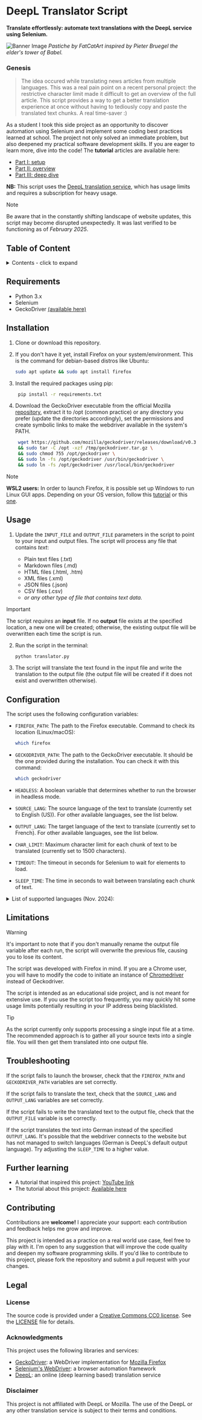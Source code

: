 # DeepL Translator Script

**Translate effortlessly: automate text translations with the DeepL service using Selenium.**

![Banner Image](/img/banner-img.jpg "A banner image depicting a cat playing on the tower of Babel.")
*Pastiche by FatCatArt inspired by Pieter Bruegel the elder's tower of Babel.*

### Genesis

>The idea occured while translating news articles from multiple languages. This was a real pain point on a recent personal project: the restrictive character limit made it difficult to get an overview of the full article. This script provides a way to get a better translation experience at once without having to tediously copy and paste the translated text chunks. A real time-saver :)

As a student I took this side project as an opportunity to discover automation using Selenium and implement some coding best practices learned at school.
The project not only solved an immediate problem, but also deepened my practical software development skills. If you are eager to learn more, dive into the code! The **tutorial** articles are available here:

* [Part I: setup](https://dev.to/atomictangerline/basic-selenium-the-easy-peasy-introduction-chapter-1-of-3-4fe3)
* [Part II: overview](https://dev.to/atomictangerline/basic-selenium-the-easy-peasy-introduction-chapter-2-of-3-1oad)
* [Part III: deep dive](https://dev.to/atomictangerline/basic-selenium-the-easy-peasy-introduction-chapter-3-of-3-3bb7)

**NB:** This script uses the [DeepL translation service](https://www.deepl.com/translator), which has usage limits and requires a subscription for heavy usage.

> [!NOTE]
> Be aware that in the constantly shifting landscape of website updates, this script may become disrupted unexpectedly. It was last verified to be functioning as of *February 2025*.

## Table of Content

<details>
<summary> Contents - click to expand</summary>

- [DeepL Translator Script](#deepl-translator-script)
    - [Genesis](#genesis)
  - [Table of Content](#table-of-content)
  - [Requirements](#requirements)
  - [Installation](#installation)
  - [Usage](#usage)
  - [Configuration](#configuration)
  - [Limitations](#limitations)
  - [Troubleshooting](#troubleshooting)
  - [Further learning](#further-learning)
  - [Contributing](#contributing)
  - [Legal](#legal)
    - [License](#license)
    - [Acknowledgments](#acknowledgments)
    - [Disclaimer](#disclaimer)

</details>

## Requirements

* Python 3.x
* Selenium
* GeckoDriver [(available here)](https://github.com/mozilla/geckodriver/releases)

## Installation

1. Clone or download this repository.
2. If you don't have it yet, install Firefox on your system/environment. This is the command for debian-based distros like Ubuntu:

    ```bash
    sudo apt update && sudo apt install firefox
3. Install the required packages using pip:

   ```bash
    pip install -r requirements.txt
4. Download the GeckoDriver executable from the official Mozilla [repository](https://github.com/mozilla/geckodriver/), extract it to /opt (common practice) or any directory you prefer (update the directories accordingly), set the permissions and create symbolic links to make the webdriver available in the system's PATH.

   ```bash
    wget https://github.com/mozilla/geckodriver/releases/download/v0.35.0/geckodriver-v0.35.0-linux64.tar.gz -O /tmp/geckodriver.tar.gz \
    && sudo tar -C /opt -xzf /tmp/geckodriver.tar.gz \
    && sudo chmod 755 /opt/geckodriver \
    && sudo ln -fs /opt/geckodriver /usr/bin/geckodriver \
    && sudo ln -fs /opt/geckodriver /usr/local/bin/geckodriver

> [!NOTE]
>**WSL2 users:** In order to launch Firefox, it is possible set up Windows to run Linux GUI apps. Depending on your OS version, follow this [tutorial](https://learn.microsoft.com/en-us/windows/wsl/tutorials/gui-apps) or this [one](https://aalonso.dev/blog/2021/how-to-use-gui-apps-in-wsl2-forwarding-x-server-cdj).

## Usage

1. Update the `INPUT_FILE` and `OUTPUT_FILE` parameters in the script to point to your input and output files. The script will process any file that contains *text*:

    * Plain text files (.txt)
    * Markdown files (.md)
    * HTML files (.html, .htm)
    * XML files (.xml)
    * JSON files (.json)
    * CSV files (.csv)  
    * *or any other type of file that contains text data.*
  
> [!IMPORTANT]
> The script *requires* an **input** file. If no **output** file exists at the specified location, a new one will be created; otherwise, the existing output file will be overwritten each time the script is run.

2. Run the script in the terminal:

    ```bash
    python translator.py
3. The script will translate the text found in the input file and write the translation to the output file (the output file will be created if it does not exist and overwritten otherwise).

## Configuration

The script uses the following configuration variables:

* `FIREFOX_PATH`: The path to the Firefox executable. Command to check its location (Linux/macOS):

    ```bash
    which firefox
* `GECKODRIVER_PATH`: The path to the GeckoDriver executable. It should be the one provided during the installation. You can check it with this command:

    ```bash
    which geckodriver
* `HEADLESS`: A boolean variable that determines whether to run the browser in headless mode.

* `SOURCE_LANG`: The source language of the text to translate (currently set to English (US)). For other available languages, see the list below.
* `OUTPUT_LANG`: The target language of the text to translate (currently set to French). For other available languages, see the list below.
* `CHAR_LIMIT`: Maximum character limit for each chunk of text to be translated (currently set to 1500 characters).
* `TIMEOUT`: The timeout in seconds for Selenium to wait for elements to load.
* `SLEEP_TIME`: The time in seconds to wait between translating each chunk of text.

<details>
<summary> List of supported languages (Nov. 2024):</summary>

| Language      | Language code|
| ------------- | ------------- |
| Arabic  | ar  |
| Bulgarian  | bg  |
| Chinese (simple) | zh-hans  |
| Chinese  (traditional)| zh-hant  |
| Czech  | cs  |
| Danish  | da  |
| Dutch  | nl  |
| English  | en  |
| English (US) | en-us  |
| Estonian  | et  |
| Finnish  | fi  |
| French  | fr  |
| German  | de  |
| Greek  | el  |
| Hungarian  | hu  |
| Indonesian  | id  |
| Italian  | it  |
| Japanese  | ja  |
| Korean  | ko  |
| Latvian  | lv  |
| Lithuanian  | lt  |
| Norwegian (Bokmål)  | nb  |
| Polish  | pl  |
| Portuguese  | pt-pt  |
| Portuguese (Brazil) | pt-br  |
| Romanian  | ro  |
| Russian  | ru  |
| Slovak  | sk  |
| Slovenian  | sl  |
| Spanish  | es  |
| Swedish  | sv  |
| Turkish  | tr  |
| Ukrainian  | uk  |

</details>

## Limitations

> [!WARNING]
> It's important to note that if you don't manually rename the output file variable after each run, the script will overwrite the previous file, causing you to lose its content.

The script was developed with Firefox in mind. If you are a Chrome user, you will have to modify the code to initiate an instance of [Chromedriver](https://developer.chrome.com/docs/chromedriver/downloads) instead of Geckodriver.

The script is intended as an educational side project, and is not meant for extensive use. If you use the script too frequently, you may quickly hit some usage limits potentially resulting in your IP address being blacklisted.

> [!TIP]
> As the script currently only supports processing a single input file at a time. The recommended approach is to gather all your source texts into a single file. You will then get them translated into one output file.

## Troubleshooting

If the script fails to launch the browser, check that the `FIREFOX_PATH` and `GECKODRIVER_PATH` variables are set correctly.

If the script fails to translate the text, check that the `SOURCE_LANG` and `OUTPUT_LANG` variables are set correctly.

If the script fails to write the translated text to the output file, check that the `OUTPUT_FILE` variable is set correctly.

If the script translates the text into German instead of the specified `OUTPUT_LANG`. It's possible that the webdriver connects to the website but has not managed to switch languages (German is DeepL's default output language). Try adjusting the `SLEEP_TIME` to a higher value.

## Further learning

* A tutorial that inspired this project: [YouTube link](https://www.youtube.com/watch?v=aSeqMYNhEHo)
* The tutorial about this project: [Available here](https://dev.to/atomictangerline/basic-selenium-bonus-41dp)

## Contributing

Contributions are **welcome!** I appreciate your support: each contribution and feedback helps me grow and improve.

This project is intended as a practice on a real world use case, feel free to play with it. I'm open to any suggestion that will improve the code quality and deepen my software programming skills. If you'd like to contribute to this project, please fork the repository and submit a pull request with your changes.

## Legal

### License

The source code is provided under a [Creative Commons CC0 license](https://creativecommons.org/publicdomain/zero/1.0/). See the [LICENSE](/LICENSE) file for details.

### Acknowledgments

This project uses the following libraries and services:

* [GeckoDriver](https://github.com/mozilla/geckodriver/releases): a WebDriver implementation for [Mozilla Firefox](https://mozilla.org/firefox)
* [Selenium's WebDriver](https://www.selenium.dev/documentation/webdriver/): a browser automation framework
* [DeepL](https://www.deepl.com/translator): an online (deep learning based) translation service

### Disclaimer

This project is not affiliated with DeepL or Mozilla. The use of the DeepL or any other translation service is subject to their terms and conditions.

